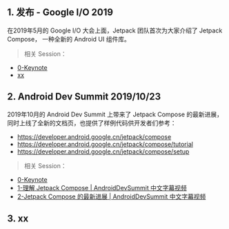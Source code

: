 ## 1. 发布 - Google I/O 2019

在2019年5月的 Google I/O 大会上面，Jetpack 团队首次为大家介绍了 Jetpack Compose， 一种全新的 Android UI 组件库。

> 相关 Session：
* [0-Keynote]()
* [xx]()

## 2. Android Dev Summit 2019/10/23

2019年10月的 Android Dev Summit 上带来了 Jetpack Compose 的最新进展，同时上线了全新的文档页，也提供了样例代码供开发者们参考：

* https://developer.android.google.cn/jetpack/compose
* https://developer.android.google.cn/jetpack/compose/tutorial
* https://developer.android.google.cn/jetpack/compose/setup

> 相关 Session：

* [0-Keynote]()
* [1-理解 Jetpack Compose | AndroidDevSummit 中文字幕视频](https://www.bilibili.com/video/av77091765)
* [2-Jetpack Compose 的最新进展 | AndroidDevSummit 中文字幕视频](https://www.bilibili.com/video/av76479221)

## 3. xx



